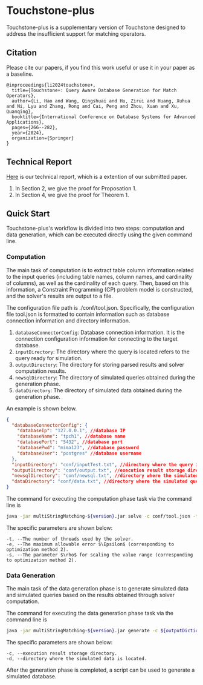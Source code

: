 # Touchstone-plus

Touchstone-plus is a supplementary version of Touchstone designed to address the insufficient support for matching operators.

## Citation
Please cite our papers, if you find this work useful or use it in your paper as a baseline.
```
@inproceedings{li2024touchstone+,
  title={Touchstone+: Query Aware Database Generation for Match Operators},
  author={Li, Hao and Wang, Qingshuai and Hu, Zirui and Huang, Xuhua and Ni, Lyu and Zhang, Rong and Cai, Peng and Zhou, Xuan and Xu, Quanqing},
  booktitle={International Conference on Database Systems for Advanced Applications},
  pages={266--282},
  year={2024},
  organization={Springer}
}
```

## Technical Report

[Here](./technical-report.pdf) is our technical report, which is a extention of our submitted paper.
1. In Section 2, we give the proof for Proposation 1.
2. In Section 4, we give the proof for Theorem 1.

## Quick Start
 Touchstone-plus's workflow is divided into two steps: computation and data generation, which can be executed directly using the given command line.

### Computation
 The main task of computation is to extract table column information related to the input queries (including table names, column names, and cardinality of columns), as well as the cardinality of each query. Then, 
 based on this information, a Constraint Programming (CP) problem model is constructed, and the solver's results are output to a file.

 The configuration file path is ./conf/tool.json. Specifically, the configuration file tool.json is formatted to contain information such as database connection information and directory information.
1. `databaseConnectorConfig`: Database connection information. It is the connection configuration information for connecting to the target database.
2. `inputDirectory`: The directory where the query is located refers to the query ready for simulation.
3. `outputDirectory`: The directory for storing parsed results and solver computation results.
4. `newsqlDirectory`: The directory of simulated queries obtained during the generation phase.
5. `dataDirectory`: The directory of simulated data obtained during the generation phase.

An example is shown below.
```json lines
{
  "databaseConnectorConfig": {
    "databaseIp": "127.0.0.1", //database IP
    "databaseName": "tpch1", //database name
    "databasePort": "5432", //database port
    "databasePwd": "mima123", //database password
    "databaseUser": "postgres" //database username
  },
  "inputDirectory": "conf/inputTest.txt", //directory where the query is located
  "outputDirectory": "conf/output.txt", //execution result storage directory
  "newsqlDirectory": "conf/newsql.txt", //directory where the simulated query is located
  "dataDirectory": "conf/data.txt", //directory where the simulated query is located
}
```

The command for executing the computation phase task via the command line is
```bash
java -jar multiStringMatching-${version}.jar solve -c conf/tool.json -t ${thred number} -e ${comoutation error allowed} -s ${scale error}
```

The specific parameters are shown below:
```shell
-t, --The number of threads used by the solver.
-e, --The maximum allowable error $\Epsilon$ (corresponding to optimization method 2).
-s, --The parameter $\rho$ for scaling the value range (corresponding to optimization method 2).
```
### Data Generation
The main task of the data generation phase is to generate simulated data and simulated queries based on the results obtained through solver computation.

The command for executing the data generation phase task via the command line is
```bash
java -jar multiStringMatching-${version}.jar generate -c ${outputDictionary} -d ${dataDictionary}$
```

The specific parameters are shown below:
```shell
-c, --execution result storage directory.
-d, --directory where the simulated data is located.
```

After the generation phase is completed, a script can be used to generate a simulated database.
